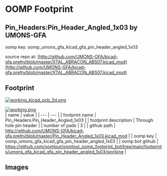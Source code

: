 # OOMP Footprint  
## Pin_Headers:Pin_Header_Angled_1x03  by UMONS-GFA  
  
oomp key: oomp_umons_gfa_kicad_gfa_pin_header_angled_1x03  
  
source repo at: [http://github.com/UMONS-GFA/kicad-gfa.pretty/blob/master/XTAL_ABRACON_ABS07.kicad_mod](http://github.com/UMONS-GFA/kicad-gfa.pretty/blob/master/XTAL_ABRACON_ABS07.kicad_mod)  
## Footprint  
  
[![working_kicad_pcb_3d.png](working_kicad_pcb_3d_600.png)](working_kicad_pcb_3d.png)  
  
[![working.png](working_600.png)](working.png)  
| name | value | 
| --- | --- | 
| footprint name | Pin_Headers:Pin_Header_Angled_1x03 | 
| footprint description | Through hole pin header | 
| number of pads | 3 | 
| github path | http://github.com/UMONS-GFA/kicad-gfa.pretty/blob/master/Pin_Header_Angled_1x03.kicad_mod | 
| oomp key | oomp_umons_gfa_kicad_gfa_pin_header_angled_1x03 | 
| oomp bot github | https://github.com/oomlout/oomlout_oomp_footprint_bot/tree/main/footprints/umons_gfa_kicad_gfa_pin_header_angled_1x03/working | 
## Images  
